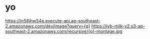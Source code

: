 # yo

https://in58jhw54e.execute-api.ap-southeast-2.amazonaws.com/dev/image?query={q}
https://jvb-milk-v2.s3-ap-southeast-2.amazonaws.com/recursive/{q}-montage.jpg


